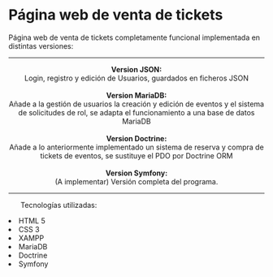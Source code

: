 # Página web de venta de tickets
Página web de venta de tickets completamente funcional implementada en distintas versiones:

-------

<div align="center">
  <strong>Version JSON:</strong> <br>
  Login, registro y edición de Usuarios, guardados en ficheros JSON<br><br>
  <strong>Version MariaDB:</strong><br>
  Añade a la gestión de usuarios la creación y edición de eventos y el sistema de solicitudes de rol, se adapta el funcionamiento a una base de datos MariaDB<br><br>
  <strong>Version Doctrine:</strong><br>
  Añade a lo anteriormente implementado un sistema de reserva y compra de tickets de eventos, se sustituye el PDO por Doctrine ORM<br><br>
  <strong>Version Symfony:</strong><br>
  (A implementar) Versión completa del programa. 
</div>

-------

<ul>Tecnologías utilizadas:</ul>
<li>HTML 5</li>
<li>CSS 3</li>
<li>XAMPP</li>
<li>MariaDB</li>
<li>Doctrine</li>
<li>Symfony</li>
